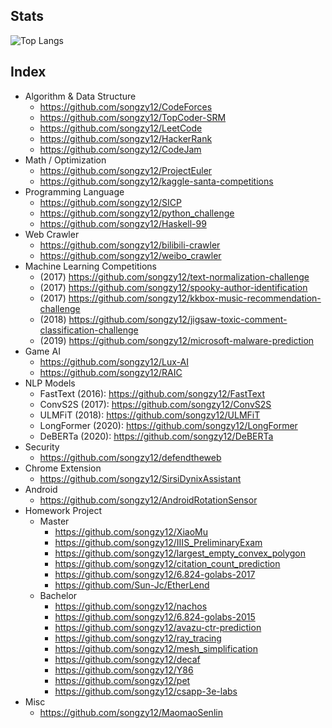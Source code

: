 ## Stats
![Top Langs](https://github-readme-stats.vercel.app/api/top-langs/?username=songzy12)

## Index
* Algorithm & Data Structure
  * https://github.com/songzy12/CodeForces
  * https://github.com/songzy12/TopCoder-SRM
  * https://github.com/songzy12/LeetCode
  * https://github.com/songzy12/HackerRank
  * https://github.com/songzy12/CodeJam
* Math / Optimization
  * https://github.com/songzy12/ProjectEuler
  * https://github.com/songzy12/kaggle-santa-competitions
* Programming Language
  * https://github.com/songzy12/SICP
  * https://github.com/songzy12/python_challenge
  * https://github.com/songzy12/Haskell-99
* Web Crawler
  * https://github.com/songzy12/bilibili-crawler
  * https://github.com/songzy12/weibo_crawler
* Machine Learning Competitions
  * (2017) https://github.com/songzy12/text-normalization-challenge
  * (2017) https://github.com/songzy12/spooky-author-identification
  * (2017) https://github.com/songzy12/kkbox-music-recommendation-challenge
  * (2018) https://github.com/songzy12/jigsaw-toxic-comment-classification-challenge
  * (2019) https://github.com/songzy12/microsoft-malware-prediction
* Game AI
  * https://github.com/songzy12/Lux-AI
  * https://github.com/songzy12/RAIC
* NLP Models
  * FastText (2016): https://github.com/songzy12/FastText
  * ConvS2S (2017): https://github.com/songzy12/ConvS2S
  * ULMFiT (2018): https://github.com/songzy12/ULMFiT
  * LongFormer (2020): https://github.com/songzy12/LongFormer
  * DeBERTa (2020): https://github.com/songzy12/DeBERTa
* Security
  * https://github.com/songzy12/defendtheweb
* Chrome Extension
  * https://github.com/songzy12/SirsiDynixAssistant
* Android
  * https://github.com/songzy12/AndroidRotationSensor
* Homework Project
  * Master
    * https://github.com/songzy12/XiaoMu
    * https://github.com/songzy12/IIIS_PreliminaryExam
    * https://github.com/songzy12/largest_empty_convex_polygon
    * https://github.com/songzy12/citation_count_prediction
    * https://github.com/songzy12/6.824-golabs-2017
    * https://github.com/Sun-Jc/EtherLend
  * Bachelor
    * https://github.com/songzy12/nachos
    * https://github.com/songzy12/6.824-golabs-2015
    * https://github.com/songzy12/avazu-ctr-prediction
    * https://github.com/songzy12/ray_tracing
    * https://github.com/songzy12/mesh_simplification
    * https://github.com/songzy12/decaf
    * https://github.com/songzy12/Y86
    * https://github.com/songzy12/pet
    * https://github.com/songzy12/csapp-3e-labs
* Misc
  * https://github.com/songzy12/MaomaoSenlin
